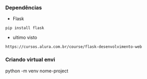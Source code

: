 ### Dependências

* Flask
```
pip install flask
```

* ultimo visto
```
https://cursos.alura.com.br/course/flask-desenvolvimento-web
```

### Criando virtual envi
python -m venv nome-project